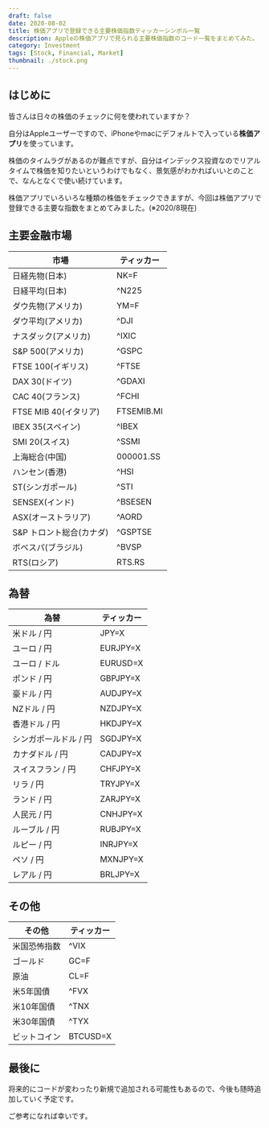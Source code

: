 ```yaml
---
draft: false
date: 2020-08-02
title: 株価アプリで登録できる主要株価指数ティッカーシンボル一覧
description: Appleの株価アプリで見られる主要株価指数のコード一覧をまとめてみた。
category: Investment
tags: [Stock, Financial, Market]
thumbnail: ./stock.png
---
```



## はじめに

皆さんは日々の株価のチェックに何を使われていますか？

自分はAppleユーザーですので、iPhoneやmacにデフォルトで入っている**株価アプリ**を使っています。

株価のタイムラグがあるのが難点ですが、自分はインデックス投資なのでリアルタイムで株価を知りたいというわけでもなく、景気感がわかればいいとのことで、なんとなくで使い続けています。

株価アプリでいろいろな種類の株価をチェックできますが、今回は株価アプリで登録できる主要な指数をまとめてみました。(※2020/8現在)


## 主要金融市場

|  市場  |  ティッカー  |
| ---- | ---- |
| 日経先物(日本) | NK=F |
| 日経平均(日本) | ^N225 |
| ダウ先物(アメリカ) | YM=F |
| ダウ平均(アメリカ) | ^DJI |
| ナスダック(アメリカ) | ^IXIC |
| S&P 500(アメリカ) | ^GSPC |
| FTSE 100(イギリス) | ^FTSE |
| DAX 30(ドイツ) | ^GDAXI |
| CAC 40(フランス) | ^FCHI |
| FTSE MIB 40(イタリア) | FTSEMIB.MI |
| IBEX 35(スペイン) | ^IBEX |
| SMI 20(スイス) | ^SSMI |
| 上海総合(中国) | 000001.SS |
| ハンセン(香港) | ^HSI |
| ST(シンガポール) | ^STI |
| SENSEX(インド) | ^BSESEN |
| ASX(オーストラリア) | ^AORD |
| S&P トロント総合(カナダ) | ^GSPTSE |
| ボベスパ(ブラジル) | ^BVSP |
| RTS(ロシア) | RTS.RS |


## 為替

|  為替  |  ティッカー  |
| ---- | ---- |
| 米ドル / 円 | JPY=X |
| ユーロ / 円 | EURJPY=X |
| ユーロ / ドル | EURUSD=X |
| ポンド / 円 | GBPJPY=X |
| 豪ドル / 円 | AUDJPY=X |
| NZドル / 円 | NZDJPY=X |
| 香港ドル / 円 | HKDJPY=X |
| シンガポールドル / 円 | SGDJPY=X |
| カナダドル / 円 | CADJPY=X |
| スイスフラン / 円 | CHFJPY=X |
| リラ / 円 | TRYJPY=X |
| ランド / 円 | ZARJPY=X |
| 人民元 / 円 | CNHJPY=X |
| ルーブル / 円 | RUBJPY=X |
| ルピー / 円 | INRJPY=X |
| ペソ / 円 | MXNJPY=X |
| レアル / 円 | BRLJPY=X |


## その他

|  その他  |  ティッカー  |
| ---- | ---- |
| 米国恐怖指数 | ^VIX |
| ゴールド | GC=F |
| 原油 | CL=F |
| 米5年国債 | ^FVX |
| 米10年国債 | ^TNX |
| 米30年国債 | ^TYX |
| ビットコイン | BTCUSD=X |


## 最後に

将来的にコードが変わったり新規で追加される可能性もあるので、今後も随時追加していく予定です。

ご参考になれば幸いです。
